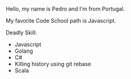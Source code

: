 Hello, my name is Pedro and I'm from Portugal.

My favorite Code School path is Javascript.

Deadly Skill:

* Javascript
* Golang
* C#
* Killing history using git rebase
* Scala
